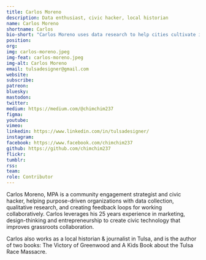 ```yaml
---
title: Carlos Moreno
description: Data enthusiast, civic hacker, local historian
name: Carlos Moreno
shortname: Carlos
bio-short: "Carlos Moreno uses data research to help cities cultivate insights and innovation."
position: 
org: 
img: carlos-moreno.jpeg
img-feat: carlos-moreno.jpeg
img-alt: Carlos Moreno
email: tulsadesigner@gmail.com
website: 
subscribe: 
patreon: 
bluesky: 
mastodon: 
twitter: 
medium: https://medium.com/@chimchim237
figma: 
youtube: 
vimeo: 
linkedin: https://www.linkedin.com/in/tulsadesigner/
instagram: 
facebook: https://www.facebook.com/chimchim237
github: https://github.com/chimchim237
flickr: 
tumblr: 
rss: 
team: 
role: Contributor
---
```


Carlos Moreno, MPA is a community engagement strategist and civic hacker, helping purpose-driven organizations with data collection, qualitative research, and creating feedback loops for working collaboratively. Carlos leverages his 25 years experience in marketing, design-thinking and entrepreneurship to create civic technology that improves grassroots collaboration.

Carlos also works as a local historian & journalist in Tulsa, and is the author of two books: The Victory of Greenwood and A Kids Book about the Tulsa Race Massacre.